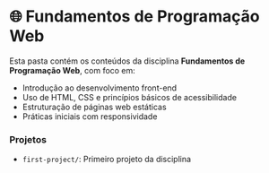 # 🌐 Fundamentos de Programação Web

Esta pasta contém os conteúdos da disciplina **Fundamentos de Programação Web**, com foco em:

- Introdução ao desenvolvimento front-end
- Uso de HTML, CSS e princípios básicos de acessibilidade
- Estruturação de páginas web estáticas
- Práticas iniciais com responsividade

### Projetos
- `first-project/`: Primeiro projeto da disciplina

